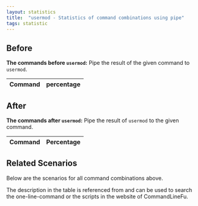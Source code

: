 ```yaml
---
layout: statistics
title:  "usermod - Statistics of command combinations using pipe"
tags: statistic
---
```


## Before

__The commands before `usermod`:__ Pipe the result of the given command to `usermod`.

| Command | percentage |
|--------|--------|



## After

__The commands after `usermod`:__ Pipe the result of `usermod` to the given command.

| Command | Percentage | 
|-------|--------|



## Related Scenarios

Below are the scenarios for all command combinations above.

The description in the table is referenced from and can be used to search the one-line-command or the scripts in the website of CommandLineFu.




